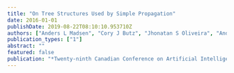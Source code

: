 ```yaml
---
title: "On Tree Structures Used by Simple Propagation"
date: 2016-01-01
publishDate: 2019-08-22T08:10:10.953710Z
authors: ["Anders L Madsen", "Cory J Butz", "Jhonatan S Oliveira", "André E dos Santos"]
publication_types: ["1"]
abstract: ""
featured: false
publication: "*Twenty-ninth Canadian Conference on Artificial Intelligence (AI)*"
---
```


